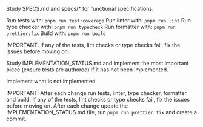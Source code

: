 Study SPECS.md and specs/* for functional specifications.

Run tests with: `pnpm run test:coverage`
Run linter with: `pnpm run lint`
Run type checker with: `pnpm run typecheck`
Run formatter with: `pnpm run prettier:fix`
Build with: `pnpm run build`

IMPORTANT: If any of the tests, lint checks or type checks fail, fix the issues before moving on. 

Study IMPLEMENTATION_STATUS.md and implement the most important piece (ensure tests are authored) if it has not been implemented.

Implement what is not implemented

IMPORTANT: After each change run tests, linter, type checker, formatter and build. If any of the tests, lint checks or type checks fail, fix the issues before moving on. After each change update the IMPLEMENTATION_STATUS.md file, run `pnpm run prettier:fix` and create a commit.